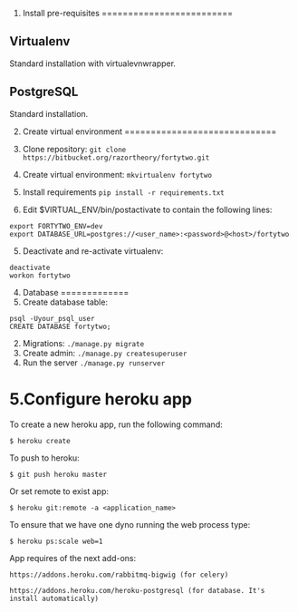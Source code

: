 1. Install pre-requisites
=========================

Virtualenv
----------
Standard installation with virtualevnwrapper.

PostgreSQL
----------
Standard installation.


2. Create virtual environment
=============================

1. Clone repository: ``git clone https://bitbucket.org/razortheory/fortytwo.git``
2. Create virtual environment: ``mkvirtualenv fortytwo``
3. Install requirements ``pip install -r requirements.txt``
4. Edit $VIRTUAL_ENV/bin/postactivate to contain the following lines:

```
export FORTYTWO_ENV=dev
export DATABASE_URL=postgres://<user_name>:<password>@<host>/fortytwo
```

5. Deactivate and re-activate virtualenv:

```
deactivate
workon fortytwo
```

4. Database
=============
1. Create database table:

```
psql -Uyour_psql_user
CREATE DATABASE fortytwo;
```

2. Migrations: ``./manage.py migrate``
3. Create admin: ``./manage.py createsuperuser``
4. Run the server ``./manage.py runserver``


5.Configure heroku app
=====================
To create a new heroku app, run the following command: 
    
    $ heroku create

To push to heroku:

    $ git push heroku master
    
Or set remote to exist app:
    
    $ heroku git:remote -a <application_name>
    
    
To ensure that we have one dyno running the web process type:

    $ heroku ps:scale web=1
    

App requires of the next add-ons:
    
    https://addons.heroku.com/rabbitmq-bigwig (for celery)
    
    https://addons.heroku.com/heroku-postgresql (for database. It's install automatically)
